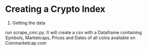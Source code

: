 # Creating a Crypto Index

1. Getting the data 

run scrape_cmc.py. It will create a csv with a Dataframe containing Symbols, Marketcaps, Prices and Dates of all coins available on Coinmarketcap.com 
